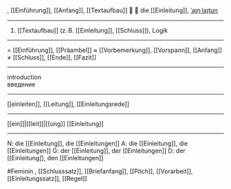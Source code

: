 , [[Einführung]], [[Anfang]], [[Textaufbau]]
📖 🔴 die [[Einleitung]], [ˈaɪ̯nˌlaɪ̯tʊŋ](https://youglish.com/pronounce/Einleitung/german)

---
1. [[Textaufbau]] (z. B. [[Einleitung]], [[Schluss]]), Logik

---
= [[Einführung]], [[Präambel]]
≈ [[Vorbemerkung]], [[Vorspann]], [[Anfang]]
≠ [[Schluss]], [[Ende]], [[Fazit]]

---
introduction  
введение

---
[[einleiten]], [[Leitung]], [[Einleitungsrede]]

---
[[ein]]|[[leit]]|[[ung]]
[[Einleitung]]


---
N: die [[Einleitung]], die [[Einleitungen]]
A: die [[Einleitung]], die [[Einleitungen]]
G: der [[Einleitung]], der [[Einleitungen]]
D: der [[Einleitung]], den [[Einleitungen]]


#Feminin , [[Schlusssatz]], [[Briefanfang]], [[Pitch]], [[Vorarbeit]], [[Einleitungssatz]], [[Regel]]